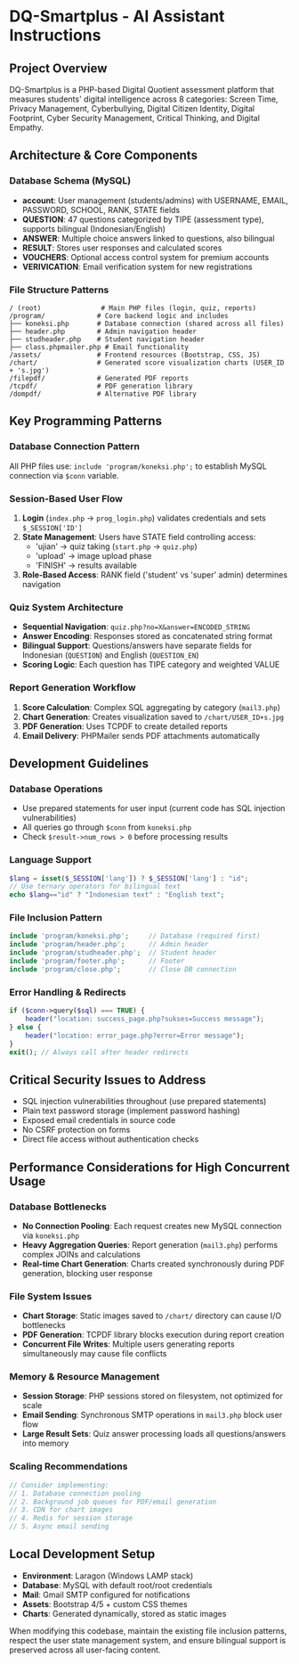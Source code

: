 # DQ-Smartplus - AI Assistant Instructions

## Project Overview
DQ-Smartplus is a PHP-based Digital Quotient assessment platform that measures students' digital intelligence across 8 categories: Screen Time, Privacy Management, Cyberbullying, Digital Citizen Identity, Digital Footprint, Cyber Security Management, Critical Thinking, and Digital Empathy.

## Architecture & Core Components

### Database Schema (MySQL)
- **account**: User management (students/admins) with USERNAME, EMAIL, PASSWORD, SCHOOL, RANK, STATE fields
- **QUESTION**: 47 questions categorized by TIPE (assessment type), supports bilingual (Indonesian/English)
- **ANSWER**: Multiple choice answers linked to questions, also bilingual
- **RESULT**: Stores user responses and calculated scores
- **VOUCHERS**: Optional access control system for premium accounts
- **VERIVICATION**: Email verification system for new registrations

### File Structure Patterns
```
/ (root)               # Main PHP files (login, quiz, reports)
/program/             # Core backend logic and includes
├── koneksi.php       # Database connection (shared across all files)
├── header.php        # Admin navigation header
├── studheader.php    # Student navigation header  
├── class.phpmailer.php # Email functionality
/assets/              # Frontend resources (Bootstrap, CSS, JS)
/chart/               # Generated score visualization charts (USER_ID + 's.jpg')
/filepdf/             # Generated PDF reports
/tcpdf/               # PDF generation library
/dompdf/              # Alternative PDF library
```

## Key Programming Patterns

### Database Connection Pattern
All PHP files use: `include 'program/koneksi.php';` to establish MySQL connection via `$conn` variable.

### Session-Based User Flow
1. **Login** (`index.php` → `prog_login.php`) validates credentials and sets `$_SESSION['ID']`
2. **State Management**: Users have STATE field controlling access:
   - 'ujian' → quiz taking (`start.php` → `quiz.php`)
   - 'upload' → image upload phase
   - 'FINISH' → results available
3. **Role-Based Access**: RANK field ('student' vs 'super' admin) determines navigation

### Quiz System Architecture
- **Sequential Navigation**: `quiz.php?no=X&answer=ENCODED_STRING`
- **Answer Encoding**: Responses stored as concatenated string format
- **Bilingual Support**: Questions/answers have separate fields for Indonesian (`QUESTION`) and English (`QUESTION_EN`)
- **Scoring Logic**: Each question has TIPE category and weighted VALUE

### Report Generation Workflow
1. **Score Calculation**: Complex SQL aggregating by category (`mail3.php`)
2. **Chart Generation**: Creates visualization saved to `/chart/USER_ID+s.jpg`
3. **PDF Generation**: Uses TCPDF to create detailed reports
4. **Email Delivery**: PHPMailer sends PDF attachments automatically

## Development Guidelines

### Database Operations
- Use prepared statements for user input (current code has SQL injection vulnerabilities)
- All queries go through `$conn` from `koneksi.php`
- Check `$result->num_rows > 0` before processing results

### Language Support
```php
$lang = isset($_SESSION['lang']) ? $_SESSION['lang'] : "id";
// Use ternary operators for bilingual text
echo $lang=="id" ? "Indonesian text" : "English text";
```

### File Inclusion Pattern
```php
include 'program/koneksi.php';     // Database (required first)
include 'program/header.php';      // Admin header
include 'program/studheader.php';  // Student header  
include 'program/footer.php';      // Footer
include 'program/close.php';       // Close DB connection
```

### Error Handling & Redirects
```php
if ($conn->query($sql) === TRUE) {
    header("location: success_page.php?sukses=Success message");
} else {
    header("location: error_page.php?error=Error message");
}
exit(); // Always call after header redirects
```

## Critical Security Issues to Address
- SQL injection vulnerabilities throughout (use prepared statements)
- Plain text password storage (implement password hashing)
- Exposed email credentials in source code
- No CSRF protection on forms
- Direct file access without authentication checks

## Performance Considerations for High Concurrent Usage

### Database Bottlenecks
- **No Connection Pooling**: Each request creates new MySQL connection via `koneksi.php`
- **Heavy Aggregation Queries**: Report generation (`mail3.php`) performs complex JOINs and calculations
- **Real-time Chart Generation**: Charts created synchronously during PDF generation, blocking user response

### File System Issues
- **Chart Storage**: Static images saved to `/chart/` directory can cause I/O bottlenecks
- **PDF Generation**: TCPDF library blocks execution during report creation
- **Concurrent File Writes**: Multiple users generating reports simultaneously may cause file conflicts

### Memory & Resource Management
- **Session Storage**: PHP sessions stored on filesystem, not optimized for scale
- **Email Sending**: Synchronous SMTP operations in `mail3.php` block user flow
- **Large Result Sets**: Quiz answer processing loads all questions/answers into memory

### Scaling Recommendations
```php
// Consider implementing:
// 1. Database connection pooling
// 2. Background job queues for PDF/email generation
// 3. CDN for chart images
// 4. Redis for session storage
// 5. Async email sending
```

## Local Development Setup
- **Environment**: Laragon (Windows LAMP stack)
- **Database**: MySQL with default root/root credentials
- **Mail**: Gmail SMTP configured for notifications
- **Assets**: Bootstrap 4/5 + custom CSS themes
- **Charts**: Generated dynamically, stored as static images

When modifying this codebase, maintain the existing file inclusion patterns, respect the user state management system, and ensure bilingual support is preserved across all user-facing content.
